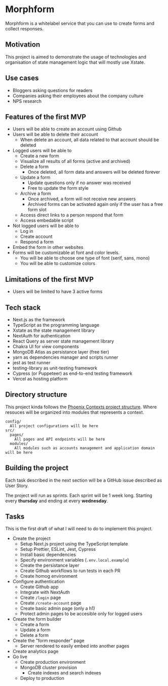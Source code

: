 # Morphform

Morphform is a whitelabel service that you can use to create forms and collect responses.

## Motivation

This project is aimed to demonstrate the usage of technologies and organisation of state management logic that will mostly use Xstate.

## Use cases

- Bloggers asking questions for readers
- Companies asking their employees about the company culture
- NPS research

## Features of the first MVP

* Users will be able to create an account using Github
* Users will be able to delete their account
  * When delete an account, all data related to that account should be deleted
* Logged users will be able to
  * Create a new form
  * Visualize all results of all forms (active and archived)
  * Delete a form
    * Once deleted, all form data and answers will be deleted forever
  * Update a form
    * Update questions only if no answer was received
    * Free to update the form style
  * Archive a form
    * Once archived, a form will not receive new answers
    * Archived forms can be activated again only if the user has a free form slot
  * Access direct links to a person respond that form
  * Access embedable script
* Not logged users will be able to
  * Log in
  * Create account
  * Respond a form
* Embed the form in other websites
* Forms will be customizable at font and color levels.
  * You will be able to choose one type of font (serif, sans, mono)
  * You will be able to customize colors

## Limitations of the first MVP

- Users will be limited to have 3 active forms

## Tech stack

- Next.js as the framework
- TypeScript as the programming language
- Xstate as the state management library
- NextAuth for authentication
- React Query as server state management library
- Chakra UI for view components
- MongoDB Atlas as persistance layer (free tier)
- yarn as dependencies manager and scripts runner
- jest as test runner
- testing-library as unit-testing framework
- Cypress (or Puppeteer) as end-to-end testing framework
- Vercel as hosting platform

## Directory structure

This project kinda follows the [Phoenix Contexts project structure](https://hexdocs.pm/phoenix/contexts.html). Where resouces will be organized into modules that represents a context.

```
config/
  All project configurations will be here
src/
  pages/
    All pages and API endpoints will be here
  modules/
    All modules such as accounts management and application domain will be here
```

## Building the project

Each task described in the next section will be a GitHub issue described as User Story.

The project will run as sprints. Each sprint will be 1 week long. Starting every **thursday** and ending at every **wednesday**.

## Tasks

This is the first draft of what I will need to do to implement this project.

* Create the project
  * Setup Next.js project using the TypeScript template
  * Setup Prettier, ESLint, Jest, Cypress
  * Install basic dependencies
  * Specify environment variables (`.env.local.example`)
  * Create the persistance layer
  * Create Github workflows to run tests in each PR
  * Create homog environment
* Configure authentication
  * Create Github app
  * Integrate with NextAuth
  * Create `/login` page
  * Create `/create-account` page
  * Create basic admin page (only a h1)
  * Protect admin pages to be accesible only for logged users
* Create the form builder
  * Create a form
  * Update a form
  * Delete a form
* Create the "form responder" page
  * Server rendered to easily embed into another pages
* Create analytics page
* Go live
  * Create production environment
  * MongoDB cluster provision
    * Create indexes and search indexes
  * Deploy to production
